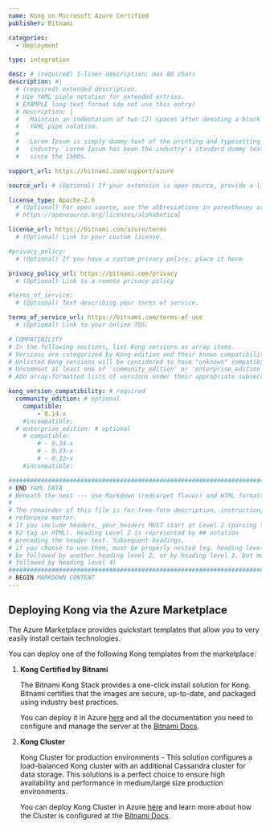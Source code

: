 ```yaml
---
name: Kong on Microsoft Azure Certified
publisher: Bitnami

categories:
  - deployment

type: integration

desc: # (required) 1-liner description; max 80 chars
description: #|
  # (required) extended description.
  # Use YAML piple notation for extended entries.
  # EXAMPLE long text format (do not use this entry)
  # description: |
  #   Maintain an indentation of two (2) spaces after denoting a block with
  #   YAML pipe notation.
  #
  #   Lorem Ipsum is simply dummy text of the printing and typesetting
  #   industry. Lorem Ipsum has been the industry's standard dummy text ever
  #   since the 1500s.

support_url: https://bitnami.com/support/azure

source_url: # (Optional) If your extension is open source, provide a link to your code.

license_type: Apache-2.0
  # (Optional) For open source, use the abbreviations in parentheses at:
  # https://opensource.org/licenses/alphabetical

license_url: https://bitnami.com/azure/terms
  # (Optional) Link to your custom license.

#privacy_policy:
  # (Optional) If you have a custom privacy policy, place it here

privacy_policy_url: https://bitnami.com/privacy
  # (Optional) Link to a remote privacy policy

#terms_of_service:
  # (Optional) Text describing your terms of service.

terms_of_service_url: https://bitnami.com/terms-of-use
  # (Optional) Link to your online TOS.

# COMPATIBILITY
# In the following sections, list Kong versions as array items.
# Versions are categorized by Kong edition and their known compatibility.
# Unlisted Kong versions will be considered to have "unknown" compatibility.
# Uncomment at least one of 'community_edition' or 'enterprise_edition'.
# Add array-formatted lists of versions under their appropriate subsection.

kong_version_compatibility: # required
  community_edition: # optional
    compatible:
        - 0.14.x
    #incompatible:
  # enterprise_edition: # optional
    # compatible:
        # - 0.34-x
        # - 0.33-x
        # - 0.32-x
    #incompatible:

###############################################################################
# END YAML DATA
# Beneath the next --- use Markdown (redcarpet flavor) and HTML formatting only.
#
# The remainder of this file is for free-form description, instruction, and
# reference matter.
# If you include headers, your headers MUST start at Level 2 (parsing to
# h2 tag in HTML). Heading Level 2 is represented by ## notation
# preceding the header text. Subsequent headings,
# if you choose to use them, must be properly nested (eg. heading level 2 may
# be followed by another heading level 2, or by heading level 3, but must NOT be
# followed by heading level 4)
###############################################################################
# BEGIN MARKDOWN CONTENT
---
```


## Deploying Kong via the Azure Marketplace
The Azure Marketplace provides quickstart templates that allow you to very easily install certain technologies.

You can deploy one of the following Kong templates from the marketplace:

1. **Kong Certified by Bitnami**

    The Bitnami Kong Stack provides a one-click install solution for Kong. Bitnami certifies that the images are secure, up-to-date, and packaged using industry best practices.

    You can deploy it in Azure [here](https://azuremarketplace.microsoft.com/en-us/marketplace/apps/bitnami.kong) and all the documentation you need to configure and manage the server at the [Bitnami Docs](https://docs.bitnami.com/azure/apps/kong/).

1. **Kong Cluster**

    Kong Cluster for production environments - This solution configures a load-balanced Kong cluster with an additional Cassandra cluster for data storage. This solutions is a perfect choice to ensure high availability and performance in medium/large size production environments.

    You can deploy Kong Cluster in Azure [here](https://azuremarketplace.microsoft.com/en-us/marketplace/apps/bitnami.kong-cluster) and learn more about how the Cluster is configured at the [Bitnami Docs](https://docs.bitnami.com/azure-templates/apps/kong/get-started/understand-cluster-config/).
